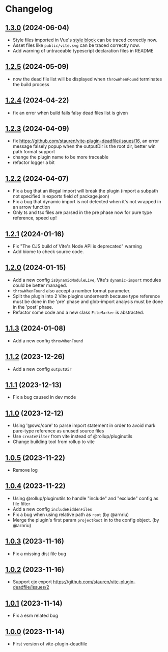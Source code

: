 # Changelog
## [1.3.0](https://github.com/stauren/vite-plugin-deadfile/tree/v1.3.0) (2024-06-04)
- Style files imported in Vue's [style block](https://vuejs.org/api/sfc-spec.html#style) can be traced correctly now.
- Asset files like `public/vite.svg` can be traced correctly now.
- Add warning of untraceable typescript declaration files in README

## [1.2.5](https://github.com/stauren/vite-plugin-deadfile/tree/v1.2.5) (2024-05-09)
- now the dead file list will be displayed when `throwWhenFound` terminates the build process

## [1.2.4](https://github.com/stauren/vite-plugin-deadfile/tree/v1.2.4) (2024-04-22)
- fix an error when build fails falsy dead files list is given

## [1.2.3](https://github.com/stauren/vite-plugin-deadfile/tree/v1.2.3) (2024-04-09)
- fix https://github.com/stauren/vite-plugin-deadfile/issues/16, an error message falsely popup when the outputDir is the root dir, better win path format support
- change the plugin name to be more traceable
- refactor logger a bit

## [1.2.2](https://github.com/stauren/vite-plugin-deadfile/tree/v1.2.2) (2024-04-07)
- Fix a bug that an illegal import will break the plugin (import a subpath not specified in exports field of package.json)
- Fix a bug that dynamic import is not detected when it's not wrapped in an arrow function
- Only ts and tsx files are parsed in the pre phase now for pure type reference, speed up!

## [1.2.1](https://github.com/stauren/vite-plugin-deadfile/tree/v1.2.1) (2024-01-16)
- Fix "The CJS build of Vite's Node API is deprecated" warning
- Add biome to check source code.

## [1.2.0](https://github.com/stauren/vite-plugin-deadfile/tree/v1.2.0) (2024-01-15)
- Add a new config `isDynamicModuleLive`, Vite's `dynamic-import` modules could be better managed.
- `throwWhenFound` also accept a number format parameter.
- Split the plugin into 2 Vite plugins underneath because type reference must be done in the 'pre' phase and glob-import analysis must be done in the 'post' phase.
- Refactor some code and a new class `FileMarker` is abstracted.

## [1.1.3](https://github.com/stauren/vite-plugin-deadfile/tree/v1.1.3) (2024-01-08)
- Add a new config `throwWhenFound`

## [1.1.2](https://github.com/stauren/vite-plugin-deadfile/tree/v1.1.2) (2023-12-26)
- Add a new config `outputDir`

## [1.1.1](https://github.com/stauren/vite-plugin-deadfile/tree/v1.1.1) (2023-12-13)
- Fix a bug caused in dev mode

## [1.1.0](https://github.com/stauren/vite-plugin-deadfile/tree/v1.1.0) (2023-12-12)
- Using '@swc/core' to parse import statement in order to avoid mark pure-type reference as unused source files
- Use `createFilter` from vite instead of @rollup/pluginutils
- Change building tool from rollup to vite

## [1.0.5](https://github.com/stauren/vite-plugin-deadfile/tree/v1.0.5) (2023-11-22)
- Remove log

## [1.0.4](https://github.com/stauren/vite-plugin-deadfile/tree/v1.0.4) (2023-11-22)
- Using @rollup/pluginutils to handle "include" and "exclude" config as file filter
- Add a new config `includeHiddenFiles`
- Fix a bug when using relative path as `root` (by @arnriu)
- Merge the plugin's first param `projectRoot` in to the config object. (by @arnriu)

## [1.0.3](https://github.com/stauren/vite-plugin-deadfile/tree/v1.0.3) (2023-11-16)
- Fix a missing dist file bug

## [1.0.2](https://github.com/stauren/vite-plugin-deadfile/tree/v1.0.2) (2023-11-16)
- Support cjx export https://github.com/stauren/vite-plugin-deadfile/issues/2

## [1.0.1](https://github.com/stauren/vite-plugin-deadfile/tree/v1.0.1) (2023-11-14)
- Fix a esm related bug

## [1.0.0](https://github.com/stauren/vite-plugin-deadfile/tree/v1.0.0) (2023-11-14)
- First version of vite-plugin-deadfile
